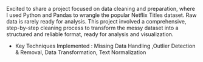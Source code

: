Excited to share a project focused on data cleaning and preparation, where I used Python and Pandas to wrangle the popular Netflix Titles dataset.
Raw data is rarely ready for analysis. This project involved a comprehensive, step-by-step cleaning process to transform the messy dataset into a structured and reliable format, ready for analysis and visualization.
* Key Techniques Implemented : Missing Data Handling ,Outlier Detection & Removal, Data Transformation, Text Normalization
